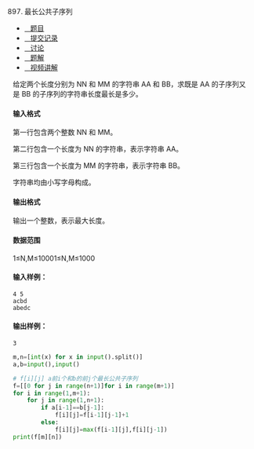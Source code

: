897. 最长公共子序列

-   [   题目](https://www.acwing.com/problem/content/description/899/)
-   [   提交记录](https://www.acwing.com/problem/content/submission/899/)
-   [   讨论](https://www.acwing.com/problem/content/discussion/index/899/1/)
-   [   题解](https://www.acwing.com/problem/content/solution/899/1/)
-   [   视频讲解](https://www.acwing.com/problem/content/video/899/)

  


给定两个长度分别为 NN 和 MM 的字符串 AA 和 BB，求既是 AA 的子序列又是 BB 的子序列的字符串长度最长是多少。

#### 输入格式

第一行包含两个整数 NN 和 MM。

第二行包含一个长度为 NN 的字符串，表示字符串 AA。

第三行包含一个长度为 MM 的字符串，表示字符串 BB。

字符串均由小写字母构成。

#### 输出格式

输出一个整数，表示最大长度。

#### 数据范围

1≤N,M≤10001≤N,M≤1000

#### 输入样例：

```
4 5
acbd
abedc
```

#### 输出样例：

```
3
```



```py
m,n=[int(x) for x in input().split()]
a,b=input(),input()

# f[i][j] a前i个和b的前j个最长公共子序列
f=[[0 for j in range(n+1)]for i in range(m+1)]
for i in range(1,m+1):
    for j in range(1,n+1):
        if a[i-1]==b[j-1]:
            f[i][j]=f[i-1][j-1]+1
        else:
            f[i][j]=max(f[i-1][j],f[i][j-1])
print(f[m][n])